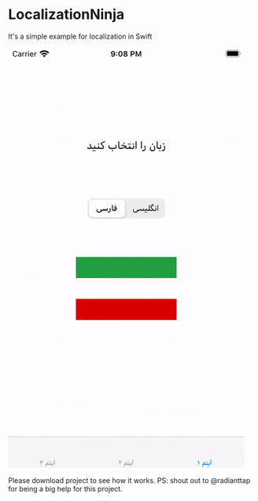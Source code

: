 # LocalizationNinja
It's a simple example for localization in Swift

![](https://github.com/HappyIosDeveloper/LocalizationNinja/blob/main/into.gif?raw=true)

Please download project to see how it works.
PS: shout out to @radianttap for being a big help for this project.
